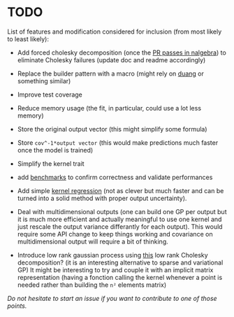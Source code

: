# TODO

List of features and modification considered for inclusion (from most likely to least likely):

- Add forced cholesky decomposition (once the [PR passes in nalgebra](https://github.com/dimforge/nalgebra/pull/979)) to eliminate Cholesky failures (update doc and readme accordingly)

- Replace the builder pattern with a macro (might rely on [duang](https://crates.io/crates/duang) or something similar)
- Improve test coverage

- Reduce memory usage (the fit, in particular, could use a lot less memory)
- Store the original output vector (this might simplify some formula)
- Store `cov^-1*output vector` (this would make predictions much faster once the model is trained)
- Simplify the kernel trait

- add [benchmarks](http://www.resibots.eu/limbo/release-2.0/reg_benchmarks.html) to confirm correctness and validate performances
- Add simple [kernel regression](https://en.wikipedia.org/wiki/Kernel_regression#Nadaraya%E2%80%93Watson_kernel_regression) (not as clever but much faster and can be turned into a solid method with proper output uncertainty).

- Deal with multidimensional outputs (one can build one GP per output but it is much more efficient and actually meaningful to use one kernel and just rescale the output variance differantly for each output). This would require some API change to keep things working and covariance on multidimensional output will require a bit of thinking.
- Introduce low rank gaussian process using [this](https://arxiv.org/abs/1505.06195) low rank Cholesky decomposition? (it is an interesting alternative to sparse and variational GP) It might be interesting to try and couple it with an implicit matrix representation (having a fonction calling the kernel whenever a point is needed rather than building the `n²` elements matrix)

*Do not hesitate to start an issue if you want to contribute to one of those points.*